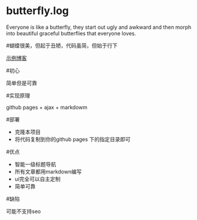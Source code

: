 butterfly.log
=============

Everyone is like a butterfly, they start out ugly and awkward and then morph into beautiful graceful butterflies that everyone loves. 

#蝴蝶很美，但起于丑陋，代码虽简，但始于行下

[示例博客](http://gowithwind.github.io/blog/)


#初心

简单但是可靠

#实现原理

github pages + ajax + markdowm

#部署

- 克隆本项目
- 将代码复制到你的github pages 下的指定目录即可

#优点

- 智能一级标题导航
- 所有文章都用markdown编写
- ui完全可以自主定制
- 简单可靠

#缺陷

可能不支持seo
